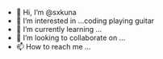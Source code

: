 - 👋 Hi, I’m @sxkuna
- 👀 I’m interested in ...coding playing guitar 
- 🌱 I’m currently learning ...
- 💞️ I’m looking to collaborate on ...
- 📫 How to reach me ...

<!---
sxkuna/sxkuna is a ✨ special ✨ repository because its `README.md` (this file) appears on your GitHub profile.
You can click the Preview link to take a look at your changes.
--->
